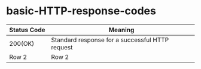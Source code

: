 # basic-HTTP-response-codes

| Status Code | Meaning | 
|----------|----------|
|   200(OK)  |  Standard response for a successful HTTP request |
|   Row 2  |   Row 2  |
